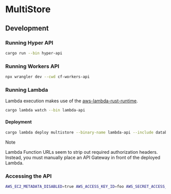 # MultiStore

## Development

### Running Hyper API

```sh
cargo run --bin hyper-api
```

### Running Workers API

```sh
npx wrangler dev --cwd cf-workers-api
```

### Running Lambda

Lambda execution makes use of the [aws-lambda-rust-runtime](https://github.com/awslabs/aws-lambda-rust-runtime).

```sh
cargo lambda watch --bin lambda-api
```

#### Deployment

```sh
cargo lambda deploy multistore --binary-name lambda-api --include database.yaml --enable-function-url
```

> [!NOTE]
> Lambda Function URLs seem to strip out required authorization headers. Instead, you must manually place an API Gateway in front of the deployed Lambda.

### Accessing the API

```sh
AWS_EC2_METADATA_DISABLED=true AWS_ACCESS_KEY_ID=foo AWS_SECRET_ACCESS_KEY=bar aws s3api --endpoint-url http://localhost:9000/lambda-url/lambda-api --no-cli-pager list-buckets
```

